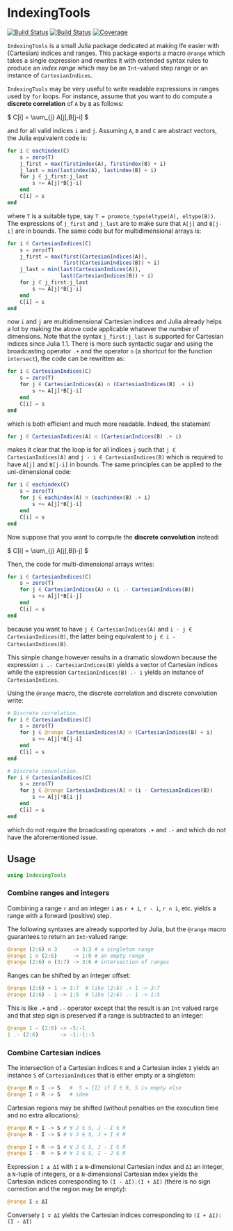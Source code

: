 # IndexingTools

[![Build Status](https://github.com/emmt/IndexingTools.jl/actions/workflows/CI.yml/badge.svg?branch=main)](https://github.com/emmt/IndexingTools.jl/actions/workflows/CI.yml?query=branch%3Amain)
[![Build Status](https://ci.appveyor.com/api/projects/status/github/emmt/IndexingTools.jl?svg=true)](https://ci.appveyor.com/project/emmt/IndexingTools-jl)
[![Coverage](https://codecov.io/gh/emmt/IndexingTools.jl/branch/main/graph/badge.svg)](https://codecov.io/gh/emmt/IndexingTools.jl)

`IndexingTools` is a small Julia package dedicated at making lfe easier with
(Cartesian) indices and ranges.  This package exports a macro `@range` which
takes a single expression and rewrites it with extended syntax rules to produce
an *index range* which may be an `Int`-valued step range or an instance of
`CartesianIndices`.

`IndexingTools` may be very useful to write readable expressions in ranges used
by `for` loops.   For instance, assume that you want to do compute a **discrete
correlation** of `A` by `B` as follows:

$
C[i] = \sum_{j} A[j]\,B[j-i]
$

and for all valid indices `i` and `j`.  Assuming `A`, `B` and `C` are abstract
vectors, the Julia equivalent code is:

```julia
for i ∈ eachindex(C)
    s = zero(T)
    j_first = max(firstindex(A), firstindex(B) + i)
    j_last = min(lastindex(A), lastindex(B) + i)
    for j ∈ j_first:j_last
        s += A[j]*B[j-i]
    end
    C[i] = s
end
```

where `T` is a suitable type, say `T = promote_type(eltype(A), eltype(B))`.
The expressions of `j_first` and `j_last` are to make sure that `A[j]` and
`B[j-i]` are in bounds.  The same code but for multidimensional arrays is:

```julia
for i ∈ CartesianIndices(C)
    s = zero(T)
    j_first = max(first(CartesianIndices(A)),
                  first(CartesianIndices(B)) + i)
    j_last = min(last(CartesianIndices(A)),
                 last(CartesianIndices(B)) + i)
    for j ∈ j_first:j_last
        s += A[j]*B[j-i]
    end
    C[i] = s
end
```

now `i` and `j` are multidimensional Cartesian indices and Julia already helps
a lot by making the above code applicable whatever the number of dimensions.
Note that the syntax `j_first:j_last` is supported for Cartesian indices since
Julia 1.1.  There is more such syntactic sugar and using the broadcasting
operator `.+` and the operator `∩` (a shortcut for the function `intersect`),
the code can be rewritten as:

```julia
for i ∈ CartesianIndices(C)
    s = zero(T)
    for j ∈ CartesianIndices(A) ∩ (CartesianIndices(B) .+ i)
        s += A[j]*B[j-i]
    end
    C[i] = s
end
```

which is both efficient and much more readable.  Indeed, the statement

```julia
for j ∈ CartesianIndices(A) ∩ (CartesianIndices(B) .+ i)
```

makes it clear that the loop is for all indices `j` such that `j ∈
CartesianIndices(A)` and `j - i ∈ CartesianIndices(B)` which is required to
have `A[j]` and `B[j-i]` in bounds.   The same principles can be applied to the
uni-dimensional code:

```julia
for i ∈ eachindex(C)
    s = zero(T)
    for j ∈ eachindex(A) ∩ (eachindex(B) .+ i)
        s += A[j]*B[j-i]
    end
    C[i] = s
end
```

Now suppose that you want to compute the **discrete convolution** instead:

$
C[i] = \sum_{j} A[j]\,B[i-j]
$

Then, the code for multi-dimensional arrays writes:

```julia
for i ∈ CartesianIndices(C)
    s = zero(T)
    for j ∈ CartesianIndices(A) ∩ (i .- CartesianIndices(B))
        s += A[j]*B[i-j]
    end
    C[i] = s
end
```

because you want to have `j ∈ CartesianIndices(A)` and `i - j ∈
CartesianIndices(B)`, the latter being equivalent to `j ∈ i -
CartesianIndices(B)`.

This simple change however results in a dramatic slowdown because the
expression `i .- CartesianIndices(B)` yields a vector of Cartesian indices
while the expression `CartesianIndices(B) .- i` yields an instance of
`CartesianIndices`.

Using the `@range` macro, the discrete correlation and discrete convolution
write:

```julia
# Discrete correlation.
for i ∈ CartesianIndices(C)
    s = zero(T)
    for j ∈ @range CartesianIndices(A) ∩ (CartesianIndices(B) + i)
        s += A[j]*B[j-i]
    end
    C[i] = s
end

# Discrete convolution.
for i ∈ CartesianIndices(C)
    s = zero(T)
    for j ∈ @range CartesianIndices(A) ∩ (i - CartesianIndices(B))
        s += A[j]*B[i-j]
    end
    C[i] = s
end
```

which do not require the broadcasting operators `.+` and `.-` and which do not
have the aforementioned issue.


## Usage

```julia
using IndexingTools
```

### Combine ranges and integers

Combining a range `r` and an integer `i` as `r + i`, `r - i`, `r ∩ i`,
etc. yields a range with a forward (positive) step.

The following syntaxes are already supported by Julia, but the `@range` macro
guarantees to return an `Int`-valued range:

```julia
@range (2:6) ∩ 3     -> 3:3 # a singleton range
@range 1 ∩ (2:6)     -> 1:0 # an empty range
@range (2:6) ∩ (3:7) -> 3:6 # intersection of ranges
```

Ranges can be shifted by an integer offset:

```julia
@range (2:6) + 1 -> 3:7  # like (2:6) .+ 1 -> 3:7
@range (2:6) - 1 -> 1:5  # like (2:6) .- 1 -> 1:5
```

This is like `.+` and `.-` operator except that the result is an `Int` valued
rarge and that step sign is preserved if a range is subtracted to an integer:

```julia
@range 1 - (2:6) -> -5:-1
1 .- (2:6)       -> -1:-1:-5
```

### Combine Cartesian indices

The intersection of a Cartesian indices `R` and a Cartesian index `I` yields an
instance `S` of `CartesianIndices` that is either empty or a singleton:

```julia
@range R ∩ I -> S   #  S = {I} if I ∈ R, S is empty else
@range I ∩ R -> S   # idem
```

Cartesian regions may be shifted (without penalties on the execution time and
no extra allocations):

```julia
@range R + I -> S # ∀ J ∈ S, J - I ∈ R
@range R - I -> S # ∀ J ∈ S, J + I ∈ R

@range I + R -> S # ∀ J ∈ S, J - I ∈ R
@range I - R -> S # ∀ J ∈ S, I - J ∈ R
```

Expression `I ± ΔI` with `I` a `N`-dimensional Cartesian index and `ΔI` an
integer, a `N`-tuple of integers, or a `N`-dimensional Cartesian index yields
the Cartesian indices corresponding to `(I - ΔI):(I + ΔI)` (there is no sign
correction and the region may be empty):

```julia
@range I ± ΔI
```

Conversely `I ∓ ΔI` yields the Cartesian indices corresponding to
`(I + ΔI):(I - ΔI)`
